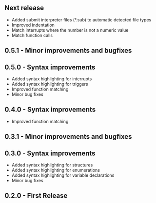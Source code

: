 ## Next release
* Added submit interpreter files (\*.sub) to automatic detected file types
* Improved indentation
* Match interrupts where the number is not a numeric value
* Match function calls

## 0.5.1 - Minor improvements and bugfixes

## 0.5.0 - Syntax improvements
* Added syntax highlighting for interrupts
* Added syntax highlighting for triggers
* Improved function matching
* Minor bug fixes


## 0.4.0 - Syntax improvements
* Improved function matching

## 0.3.1 - Minor improvements and bugfixes

## 0.3.0 - Syntax improvements
* Added syntax highlighting for structures
* Added syntax highlighting for enumerations
* Added syntax highlighting for variable declarations
* Minor bug fixes

## 0.2.0 - First Release
